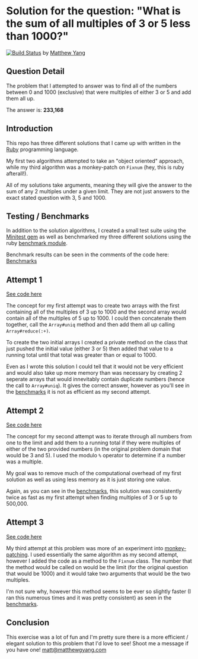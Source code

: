 # Solution for the question: "What is the sum of all multiples of 3 or 5 less than 1000?"
[![Build Status](https://travis-ci.org/yang70/sum_of_multiples.svg?branch=master)](https://travis-ci.org/yang70/sum_of_multiples)
by [Matthew Yang](http://matthewgyang.com)

## Question Detail
The problem that I attempted to answer was to find all of the numbers between 0 and 1000 (exclusive) that were multiples of either 3 or 5 and add them all up. 

The answer is: __233,168__

## Introduction
This repo has three different solutions that I came up with written in the [Ruby](https://ruby-lang.org) programming language.

My first two algorithms attempted to take an "object oriented" approach, while my third algorithm was a monkey-patch on `Fixnum` (hey, this is ruby afterall!).

All of my solutions take arguments, meaning they will give the answer to the sum of any 2 multiples under a given limit.  They are not just answers to the exact stated question with 3, 5 and 1000.

## Testing / Benchmarks
In addition to the solution algorithms, I created a small test suite using the [Minitest gem](https://github.com/seattlerb/minitest) as well as benchmarked my three different solutions using the ruby [benchmark module](http://ruby-doc.org/stdlib-2.3.0/libdoc/benchmark/rdoc/Benchmark.html).

Benchmark results can be seen in the comments of the code here: [Benchmarks](https://github.com/yang70/sum_of_multiples/blob/master/benchmark.rb)

## Attempt 1
[See code here](https://github.com/yang70/sum_of_multiples/blob/master/lib/algo_1.rb)

The concept for my first attempt was to create two arrays with the first containing all of the multiples of 3 up to 1000 and the second array would contain all of the multiples of 5 up to 1000.  I could then concatenate them together, call the `Array#uniq` method and then add them all up calling `Array#reduce(:+)`.

To create the two initial arrays I created a private method on the class that just pushed the initial value (either 3 or 5) then added that value to a running total until that total was greater than or equal to 1000.

Even as I wrote this solution I could tell that it would not be very efficient and would also take up more memory than was necessary by creating 2 seperate arrays that would innevitably contain duplicate numbers (hence the call to `Array#uniq`).  It gives the correct answer, however as you'll see in the [benchmarks](https://github.com/yang70/sum_of_multiples/blob/master/benchmark.rb) it is not as efficient as my second attempt.

## Attempt 2
[See code here](https://github.com/yang70/sum_of_multiples/blob/master/lib/algo_2.rb)

The concept for my second attempt was to iterate through all numbers from one to the limit and add them to a running total if they were multiples of either of the two provided numbers (in the original problem domain that would be 3 and 5).  I used the modulo `%` operator to determine if a number was a multiple.

My goal was to remove much of the computational overhead of my first solution as well as using less memory as it is just storing one value.

Again, as you can see in the [benchmarks](https://github.com/yang70/sum_of_multiples/blob/master/benchmark.rb), this solution was consistently twice as fast as my first attempt when finding multiples of 3 or 5 up to 500,000.

## Attempt 3
[See code here](https://github.com/yang70/sum_of_multiples/blob/master/lib/algo_3.rb)

My third attempt at this problem was more of an experiment into [monkey-patching](https://en.wikipedia.org/wiki/Monkey_patch).  I used essentially the same algorithm as my second attempt, however I added the code as a method to the `Fixnum` class.  The number that the method would be called on would be the limit (for the original question that would be 1000) and it would take two arguments that would be the two multiples.

I'm not sure why, however this method seems to be ever so slightly faster (I ran this numerous times and it was pretty consistent) as seen in the [benchmarks](https://github.com/yang70/sum_of_multiples/blob/master/benchmark.rb).

## Conclusion
This exercise was a lot of fun and I'm pretty sure there is a more efficient / elegant solution to this problem that I'd love to see!  Shoot me a message if you have one! [matt@matthewgyang.com](mailto:matt@matthewgyang.com)

